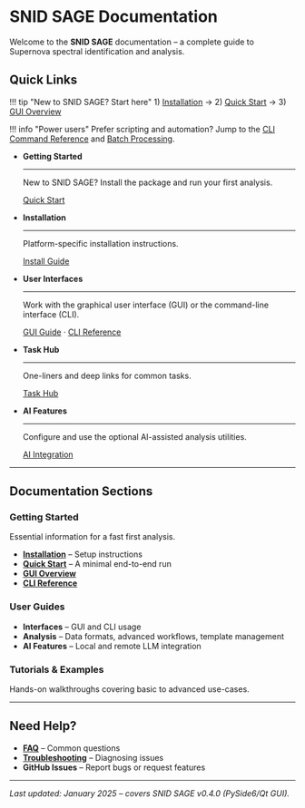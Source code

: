 # SNID SAGE Documentation

Welcome to the **SNID SAGE** documentation – a complete guide to Supernova spectral identification and analysis.

## Quick Links
 
!!! tip "New to SNID SAGE? Start here"
    1) [Installation](installation/installation.md) → 2) [Quick Start](quickstart/first-analysis.md) → 3) [GUI Overview](gui/interface-overview.md)
 
!!! info "Power users"
    Prefer scripting and automation? Jump to the [CLI Command Reference](cli/command-reference.md) and [Batch Processing](cli/batch-processing.md).

<div class="grid cards" markdown>

- **Getting Started**

  ---
  New to SNID SAGE? Install the package and run your first analysis.
  
  [Quick Start](quickstart/first-analysis.md)

- **Installation**

  ---
  Platform-specific installation instructions.
  
  [Install Guide](installation/installation.md)


- **User Interfaces**

  ---
  Work with the graphical user interface (GUI) or the command-line interface (CLI).
  
  [GUI Guide](gui/interface-overview.md) · [CLI Reference](cli/command-reference.md)

- **Task Hub**

  ---
  One-liners and deep links for common tasks.

  [Task Hub](task-hub.md)

- **AI Features**

  ---
  Configure and use the optional AI-assisted analysis utilities.
  
  [AI Integration](ai/overview.md)

</div>

---

## Documentation Sections

### Getting Started
Essential information for a fast first analysis.

- **[Installation](installation/installation.md)** – Setup instructions
- **[Quick Start](quickstart/first-analysis.md)** – A minimal end-to-end run
- **[GUI Overview](gui/interface-overview.md)**
- **[CLI Reference](cli/command-reference.md)**

### User Guides

- **Interfaces** – GUI and CLI usage
- **Analysis** – Data formats, advanced workflows, template management
- **AI Features** – Local and remote LLM integration

### Tutorials & Examples
Hands-on walkthroughs covering basic to advanced use-cases.

---

## Need Help?

- **[FAQ](reference/faq.md)** – Common questions
- **[Troubleshooting](reference/troubleshooting.md)** – Diagnosing issues
- **GitHub Issues** – Report bugs or request features

---

*Last updated: January 2025 – covers SNID SAGE v0.4.0 (PySide6/Qt GUI).* 